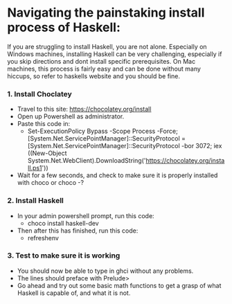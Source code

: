 <h1>Navigating the painstaking install process of Haskell:</h1>

If you are struggling to install Haskell, you are not alone.
Especially on Windows machines, installing Haskell can be very challenging, especially if you skip directions and dont install specific prerequisites. 
On Mac machines, this process is fairly easy and can be done without many hiccups, so refer to haskells website and you should be fine. 

<h3>1. Install Choclatey</h3>

- Travel to this site: https://chocolatey.org/install 
- Open up Powershell as administrator.
- Paste this code in:
  - Set-ExecutionPolicy Bypass -Scope Process -Force; [System.Net.ServicePointManager]::SecurityProtocol = [System.Net.ServicePointManager]::SecurityProtocol -bor 3072; iex ((New-Object System.Net.WebClient).DownloadString('https://chocolatey.org/install.ps1'))
- Wait for a few seconds, and check to make sure it is properly installed with choco or choco -?

<h3>2. Install Haskell</h3>

- In your admin powershell prompt, run this code:
  - choco install haskell-dev
- Then after this has finished, run this code:
  - refreshenv
  
<h3>3. Test to make sure it is working</h3>

- You should now be able to type in ghci without any problems. 
- The lines should preface with Prelude>
- Go ahead and try out some basic math functions to get a grasp of what Haskell is capable of, and what it is not. 
